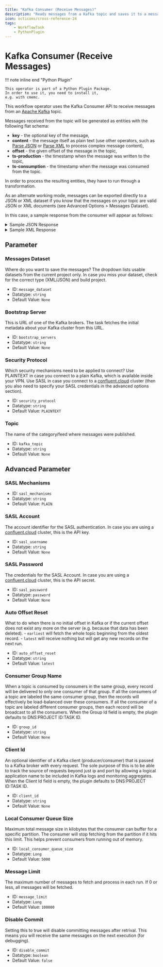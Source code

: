 ```yaml
---
title: "Kafka Consumer (Receive Messages)"
description: "Reads messages from a Kafka topic and saves it to a messages dataset (Consumer)."
icon: octicons/cross-reference-24
tags: 
    - WorkflowTask
    - PythonPlugin
---
```

# Kafka Consumer (Receive Messages)
<!-- This file was generated - DO NOT CHANGE IT MANUALLY -->

!!! note inline end "Python Plugin"

    This operator is part of a Python Plugin Package.
    In order to use it, you need to install it,
    e.g. with cmemc.


This workflow operator uses the Kafka Consumer API
to receive messages from an [Apache Kafka](https://kafka.apache.org/) topic.

Messages received from the topic will be generated as entities with the following
flat schema:

- **key** - the optional key of the message,
- **content** - the message itself as plain text (use other operators, such as
  [Parse JSON](https://documentation.eccenca.com/latest/deploy-and-configure/configuration/dataintegration/plugin-reference/#parse-json) or [Parse XML](https://documentation.eccenca.com/latest/deploy-and-configure/configuration/dataintegration/plugin-reference/#parse-xml) to process
  complex message content),
- **offset** - the given offset of the message in the topic,
- **ts-production** - the timestamp when the message was written to the topic,
- **ts-consumption** - the timestamp when the message was consumed from the topic.

In order to process the resulting entities, they have to run through a transformation.

As an alternate working mode, messages can be exported directly to a JSON or XML
dataset if you know that the messages on your topic are valid JSON or XML documents
(see Advanced Options > Messages Dataset).

In this case, a sample response from the consumer will appear as follows:

<details>
  <summary>Sample JSON Response</summary>

```json
[
  {
    "message": {
      "key": "818432-942813-832642-453478",
      "headers": {
        "type": "ADD"
      },
      "content": {
        "location": ["Leipzig"],
        "obstacle": {
          "name": "Iron Bars",
          "order": "1"
        }
      }
    }
  },
  {
    "message": {
      "key": "887428-119918-570674-866526",
      "headers": {
        "type": "REMOVE"
      },
      "content": {
        "comments": "We can pass any json payload here."
      }
    }
  },
  {
    "message": {
      "key": "TestKey",
      "tombstone": true,
      "headers": {
        "h1": "v1",
        "h2": "v2"
      },
      "content": {
        "will_be_ignored": "..."
      }
    }
  }
]
```

</details>
<details>
  <summary>Sample XML Response</summary>

```xml
    <?xml version="1.0" encoding="utf-8"?>
    <KafkaMessages>
        <Message>
        <PurchaseOrder OrderDate="1996-04-06">
            <ShipTo country="string">
            <name>string</name>
            </ShipTo>
        </PurchaseOrder>
        </Message>
        <Message>
        <PurchaseOrder OrderDate="1996-04-06">
            <ShipTo country="string">
            <name>string</name>
            </ShipTo>
        </PurchaseOrder>
        </Message>
        <Message key="TestKey" tombstone="true">will be ignored</Message>
    </KafkaMessages>
```

</details>


## Parameter

### Messages Dataset

Where do you want to save the messages? The dropdown lists usable datasets from the current project only. In case you miss your dataset, check for the correct type (XML/JSON) and build project.

- ID: `message_dataset`
- Datatype: `string`
- Default Value: `None`



### Bootstrap Server

This is URL of one of the Kafka brokers. The task fetches the initial metadata about your Kafka cluster from this URL.

- ID: `bootstrap_servers`
- Datatype: `string`
- Default Value: `None`



### Security Protocol

Which security mechanisms need to be applied to connect? Use PLAINTEXT in case you connect to a plain Kafka, which is available inside your VPN. Use SASL in case you connect to a [confluent.cloud](https://confluent.cloud) cluster (then you also need to specify your SASL credentials in the advanced options section).

- ID: `security_protocol`
- Datatype: `string`
- Default Value: `PLAINTEXT`



### Topic

The name of the category/feed where messages were published.

- ID: `kafka_topic`
- Datatype: `string`
- Default Value: `None`





## Advanced Parameter

### SASL Mechanisms



- ID: `sasl_mechanisms`
- Datatype: `string`
- Default Value: `PLAIN`



### SASL Account

The account identifier for the SASL authentication. In case you are using a [confluent.cloud](https://confluent.cloud) cluster, this is the API key.

- ID: `sasl_username`
- Datatype: `string`
- Default Value: `None`



### SASL Password

The credentials for the SASL Account. In case you are using a [confluent.cloud](https://confluent.cloud) cluster, this is the API secret.

- ID: `sasl_password`
- Datatype: `password`
- Default Value: `None`



### Auto Offset Reset

What to do when there is no initial offset in Kafka or if the current offset does not exist any more on the server (e.g. because that data has been deleted). - `earliest` will fetch the whole topic beginning from the oldest record. - `latest` will receive nothing but will get any new records on the next run.

- ID: `auto_offset_reset`
- Datatype: `string`
- Default Value: `latest`



### Consumer Group Name

When a topic is consumed by consumers in the same group, every record will be delivered to only one consumer of that group. If all the consumers of a topic are labeled the same consumer group, then the records will effectively be load-balanced over these consumers. If all the consumer of a topic are labeled different consumer groups, then each record will be broadcast to all the consumers. When the Group Id field is empty, the plugin defaults to DNS:PROJECT ID:TASK ID.

- ID: `group_id`
- Datatype: `string`
- Default Value: `None`



### Client Id

An optional identifier of a Kafka client (producer/consumer) that is passed to a Kafka broker with every request. The sole purpose of this is to be able to track the source of requests beyond just ip and port by allowing a logical application name to be included in Kafka logs and monitoring aggregates. When the Client Id field is empty, the plugin defaults to DNS:PROJECT ID:TASK ID.

- ID: `client_id`
- Datatype: `string`
- Default Value: `None`



### Local Consumer Queue Size

Maximum total message size in kilobytes that the consumer can buffer for a specific partition. The consumer will stop fetching from the partition if it hits this limit. This helps prevent consumers from running out of memory.

- ID: `local_consumer_queue_size`
- Datatype: `Long`
- Default Value: `5000`



### Message Limit

The maximum number of messages to fetch and process in each run. If 0 or less, all messages will be fetched.

- ID: `message_limit`
- Datatype: `Long`
- Default Value: `100000`



### Disable Commit

Setting this to true will disable committing messages after retrival. This means you will receive the same messages on the next execution (for debugging).

- ID: `disable_commit`
- Datatype: `boolean`
- Default Value: `false`



